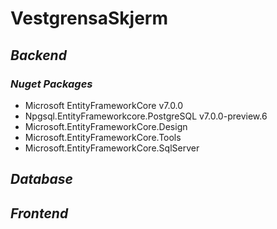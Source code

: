 # VestgrensaSkjerm


## _Backend_
### _Nuget Packages_
- Microsoft EntityFrameworkCore v7.0.0
- Npgsql.EntityFrameworkcore.PostgreSQL v7.0.0-preview.6
- Microsoft.EntityFrameworkCore.Design
- Microsoft.EntityFrameworkCore.Tools
- Microsoft.EntityFrameworkCore.SqlServer

## _Database_

## _Frontend_